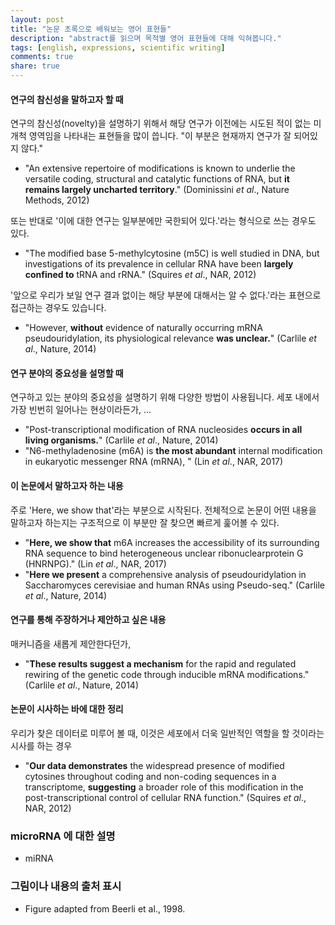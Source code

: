 ```yaml
---
layout: post
title: "논문 초록으로 배워보는 영어 표현들"
description: "abstract를 읽으며 목적별 영어 표현들에 대해 익혀봅니다."
tags: [english, expressions, scientific writing]
comments: true
share: true
---
```



#### 연구의 참신성을 말하고자 할 때

연구의 참신성(novelty)을 설명하기 위해서 해당 연구가 이전에는 시도된 적이 없는 미개척 영역임을 나타내는 표현들을 많이 씁니다. "이 부분은 현재까지 연구가 잘 되어있지 않다."

* "An extensive repertoire of modifications is known to underlie the versatile coding, structural and catalytic functions of RNA, but **it remains largely uncharted territory**." (Dominissini *et al*., Nature Methods, 2012)

또는 반대로 '이에 대한 연구는 일부분에만 국한되어 있다.'라는 형식으로 쓰는 경우도 있다.

* "The modified base 5-methylcytosine (m5C) is well studied in DNA, but investigations of its prevalence in cellular RNA have been **largely confined to** tRNA and rRNA." (Squires *et al*., NAR, 2012)

'앞으로 우리가 보일 연구 결과 없이는 해당 부분에 대해서는 알 수 없다.'라는 표현으로 접근하는 경우도 있습니다.

* "However, **without** evidence of naturally occurring mRNA pseudouridylation, its physiological relevance **was unclear.**" (Carlile *et al*., Nature, 2014)


#### 연구 분야의 중요성을 설명할 때

연구하고 있는 분야의 중요성을 설명하기 위해 다양한 방법이 사용됩니다. 세포 내에서 가장 빈번히 일어나는 현상이라든가, ...

* "Post-transcriptional modification of RNA nucleosides **occurs in all living organisms.**" (Carlile *et al*., Nature, 2014)
* "N6-methyladenosine (m6A) is **the most abundant** internal modification in eukaryotic messenger RNA (mRNA), " (Lin *et al*., NAR, 2017)


#### 이 논문에서 말하고자 하는 내용

주로 'Here, we show that'라는 부분으로 시작된다. 전체적으로 논문이 어떤 내용을 말하고자 하는지는 구조적으로 이 부분만 잘 찾으면 빠르게 훑어볼 수 있다.

* "**Here, we show that** m6A increases the accessibility of its surrounding RNA sequence to bind heterogeneous unclear ribonuclearprotein G (HNRNPG)." (Lin *et al*., NAR, 2017)
* "**Here we present** a comprehensive analysis of pseudouridylation in Saccharomyces cerevisiae and human RNAs using Pseudo-seq." (Carlile *et al*., Nature, 2014)



#### 연구를 통해 주장하거나 제안하고 싶은 내용

매커니즘을 새롭게 제안한다던가,

* "**These results suggest a mechanism** for the rapid and regulated rewiring of the genetic code through inducible mRNA modifications." (Carlile *et al*., Nature, 2014)


#### 논문이 시사하는 바에 대한 정리

우리가 찾은 데이터로 미루어 볼 때, 이것은 세포에서 더욱 일반적인 역할을 할 것이라는 시사를 하는 경우

* "**Our data demonstrates** the widespread presence of modified cytosines throughout coding and non-coding sequences in a transcriptome, **suggesting** a broader role of this modification in the post-transcriptional control of cellular RNA function." (Squires *et al*., NAR, 2012)



### microRNA 에 대한 설명

* miRNA



### 그림이나 내용의 출처 표시

* Figure adapted from Beerli et al., 1998.